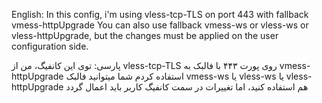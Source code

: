 English:
In this config, i'm using vless-tcp-TLS on port 443 with fallback vmess-httpUpgrade
You can also use fallback vmess-ws or vless-ws or vless-httpUpgrade, but the changes must be applied on the user configuration side.
‌‌‌

پارسی:
توی این کانفیگ، من از vless-tcp-TLS روی پورت ۴۴۳ با فالبک به vmess-httpUpgrade استفاده کردم
شما میتوانید فالبک vmess-ws یا vless-ws یا vless-httpUpgrade هم استفاده کنید، اما تغییرات در سمت کانفیگ کاربر باید اعمال گردد
